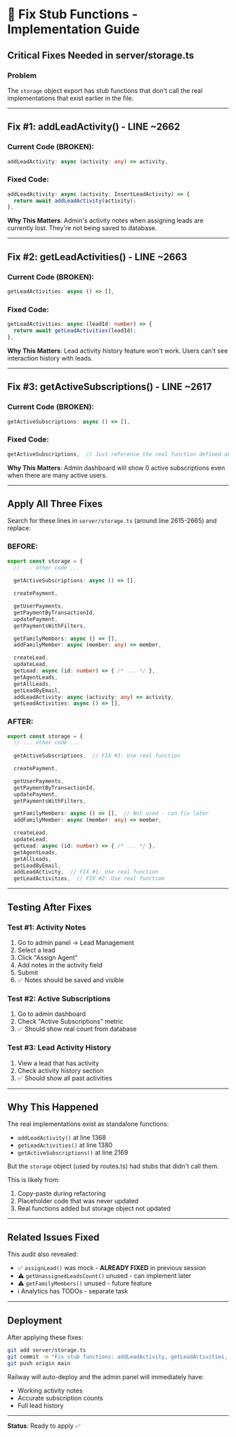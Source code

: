 # 🔧 Fix Stub Functions - Implementation Guide

## Critical Fixes Needed in server/storage.ts

### Problem
The `storage` object export has stub functions that don't call the real implementations that exist earlier in the file.

---

## Fix #1: addLeadActivity() - LINE ~2662

### Current Code (BROKEN):
```typescript
addLeadActivity: async (activity: any) => activity,
```

### Fixed Code:
```typescript
addLeadActivity: async (activity: InsertLeadActivity) => {
  return await addLeadActivity(activity);
},
```

**Why This Matters**: Admin's activity notes when assigning leads are currently lost. They're not being saved to database.

---

## Fix #2: getLeadActivities() - LINE ~2663

### Current Code (BROKEN):
```typescript
getLeadActivities: async () => [],
```

### Fixed Code:
```typescript
getLeadActivities: async (leadId: number) => {
  return await getLeadActivities(leadId);
},
```

**Why This Matters**: Lead activity history feature won't work. Users can't see interaction history with leads.

---

## Fix #3: getActiveSubscriptions() - LINE ~2617

### Current Code (BROKEN):
```typescript
getActiveSubscriptions: async () => [],
```

### Fixed Code:
```typescript
getActiveSubscriptions,  // Just reference the real function defined above
```

**Why This Matters**: Admin dashboard will show 0 active subscriptions even when there are many active users.

---

## Apply All Three Fixes

Search for these lines in `server/storage.ts` (around line 2615-2665) and replace:

### BEFORE:
```typescript
export const storage = {
  // ... other code ...
  
  getActiveSubscriptions: async () => [],

  createPayment,

  getUserPayments,
  getPaymentByTransactionId,
  updatePayment,
  getPaymentsWithFilters,

  getFamilyMembers: async () => [],
  addFamilyMember: async (member: any) => member,

  createLead,
  updateLead,
  getLead: async (id: number) => { /* ... */ },
  getAgentLeads,
  getAllLeads,
  getLeadByEmail,
  addLeadActivity: async (activity: any) => activity,
  getLeadActivities: async () => [],
```

### AFTER:
```typescript
export const storage = {
  // ... other code ...
  
  getActiveSubscriptions,  // FIX #3: Use real function

  createPayment,

  getUserPayments,
  getPaymentByTransactionId,
  updatePayment,
  getPaymentsWithFilters,

  getFamilyMembers: async () => [],  // Not used - can fix later
  addFamilyMember: async (member: any) => member,

  createLead,
  updateLead,
  getLead: async (id: number) => { /* ... */ },
  getAgentLeads,
  getAllLeads,
  getLeadByEmail,
  addLeadActivity,  // FIX #1: Use real function
  getLeadActivities,  // FIX #2: Use real function
```

---

## Testing After Fixes

### Test #1: Activity Notes
1. Go to admin panel → Lead Management
2. Select a lead
3. Click "Assign Agent"
4. Add notes in the activity field
5. Submit
6. ✅ Notes should be saved and visible

### Test #2: Active Subscriptions
1. Go to admin dashboard
2. Check "Active Subscriptions" metric
3. ✅ Should show real count from database

### Test #3: Lead Activity History
1. View a lead that has activity
2. Check activity history section
3. ✅ Should show all past activities

---

## Why This Happened

The real implementations exist as standalone functions:
- `addLeadActivity()` at line 1368
- `getLeadActivities()` at line 1380  
- `getActiveSubscriptions()` at line 2169

But the `storage` object (used by routes.ts) had stubs that didn't call them.

This is likely from:
1. Copy-paste during refactoring
2. Placeholder code that was never updated
3. Real functions added but storage object not updated

---

## Related Issues Fixed

This audit also revealed:
- ✅ `assignLead()` was mock - **ALREADY FIXED** in previous session
- ⚠️ `getUnassignedLeadsCount()` unused - can implement later
- ⚠️ `getFamilyMembers()` unused - future feature
- ℹ️ Analytics has TODOs - separate task

---

## Deployment

After applying these fixes:

```bash
git add server/storage.ts
git commit -m "Fix stub functions: addLeadActivity, getLeadActivities, getActiveSubscriptions"
git push origin main
```

Railway will auto-deploy and the admin panel will immediately have:
- Working activity notes
- Accurate subscription counts
- Full lead history

---

**Status**: Ready to apply ✅
